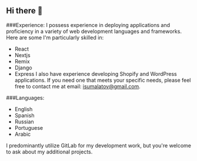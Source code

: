 ## Hi there 👋
###Experience:
I possess experience in deploying applications and proficiency in a variety of web development languages and frameworks. Here are some I'm particularly skilled in:
- React
- Nextjs
- Remix
- Django
- Express
I also have experience developing Shopify and WordPress applications. If you need one that meets your specific needs, please feel free to contact me at email: isumalatov@gmail.com.

###Languages:
- English
- Spanish
- Russian
- Portuguese
- Arabic

I predominantly utilize GitLab for my development work, but you're welcome to ask about my additional projects.
